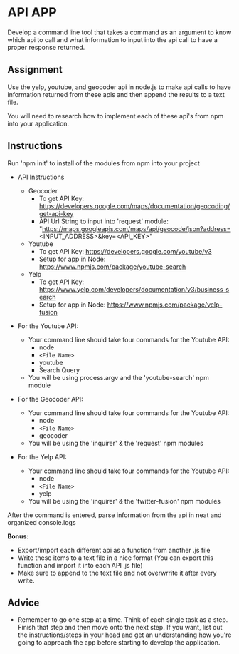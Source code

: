 # API APP
Develop a command line tool that takes a command as an argument to know which api to call and what information to input into the api call to have a proper response returned.

## Assignment
Use the yelp, youtube, and geocoder api in node.js to make api calls to have information returned from these apis and then append the results to a text file.

You will need to research how to implement each of these api's from npm into your application.

## Instructions

Run 'npm init' to install of the modules from npm into your project

* API Instructions
  * Geocoder
    * To get API Key:  https://developers.google.com/maps/documentation/geocoding/get-api-key
    * API Url String to input into 'request' module: "https://maps.googleapis.com/maps/api/geocode/json?address=<INPUT_ADDRESS>&key=<API_KEY>"
  * Youtube
    * To get API Key: https://developers.google.com/youtube/v3
    * Setup for app in Node: https://www.npmjs.com/package/youtube-search
  * Yelp
    * To get API Key: https://www.yelp.com/developers/documentation/v3/business_search
    * Setup for app in Node: https://www.npmjs.com/package/yelp-fusion

* For the Youtube API:
  * Your command line should take four commands for the Youtube API:
    * node
    * ```<File Name>```
    * youtube
    * Search Query
  * You will be using process.argv and the 'youtube-search' npm module
* For the Geocoder API:
  * Your command line should take four commands for the Youtube API:
    * node
    * ```<File Name>```
    * geocoder
  * You will be using the 'inquirer' & the 'request' npm modules
* For the Yelp API:
  * Your command line should take four commands for the Youtube API:
    * node
    * ```<File Name>```
    * yelp
  * You will be using the 'inquirer' & the 'twitter-fusion' npm modules

After the command is entered, parse information from the api in neat and organized console.logs</br>

<strong>Bonus:</strong></br>
* Export/import each different api as a function from another .js file</br>
* Write these items to a text file in a nice format (You can export this function and import it into each API .js file)</br>
* Make sure to append to the text file and not overwrrite it after every write.

## Advice
* Remember to go one step at a time. Think of each single task as a step. Finish that step and then move onto the next step. If you want, list out the instructions/steps in your head and get an understanding how you're going to approach the app before starting to develop the application.
